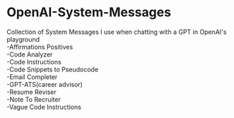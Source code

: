 # OpenAI-System-Messages
Collection of System Messages I use when chatting with a GPT in OpenAI's playground  
-Affirmations Positives  
-Code Analyzer  
-Code Instructions  
-Code Snippets to Pseudocode  
-Email Completer  
-GPT-ATS(career advisor)  
-Resume Reviser  
-Note To Recruiter  
-Vague Code Instructions  


